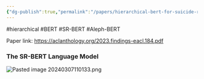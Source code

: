```yaml
---
{"dg-publish":true,"permalink":"/papers/hierarchical-bert-for-suicide-risk/","tags":["gardenEntry"]}
---
```



#hierarchical #BERT #SR-BERT #Aleph-BERT

Paper link: https://aclanthology.org/2023.findings-eacl.184.pdf



### The SR-BERT Language Model
![Pasted image 20240307110133.png](/img/user/Images/Pasted%20image%2020240307110133.png)

### 